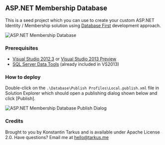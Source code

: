 ## ASP.NET Membership Database

This is a seed project which you can use to create your custom ASP.NET Identity / Membership solution using
[Database First](http://msdn.microsoft.com/en-us/data/jj206878.aspx) development approach.

![ASP.NET Membership Database](http://i.imgur.com/whB1uCn.png)

### Prerequisites

 * [Visual Studio 2012.3](http://www.visualstudio.com) or [Visual Studio 2013 Preview](http://www.microsoft.com/visualstudio/eng/2013-preview#story-2013preview)
 * [SQL Server Data Tools](http://msdn.microsoft.com/en-us/data/tools.aspx) (already included in VS2013)

### How to deploy

Double-click on the ```.\Database\Publish Profiles\Local.publish.xml``` file in Solution Explorer which should open
a publishing dialog shown below and click [Publish].

![ASP.NET Membership Database Publish Dialog](http://i.imgur.com/QrT9MBp.png)

### Credits

Brought to you by Konstantin Tarkus and is available under Apache License 2.0. Have questions? Email me at
[hello@tarkus.me](mailto:hello@tarkus.me)